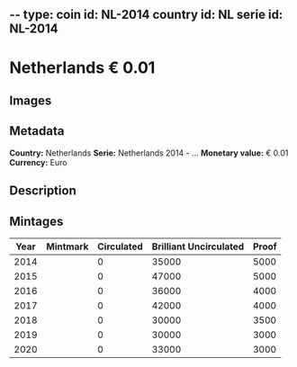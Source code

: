 --
type: coin
id: NL-2014
country id: NL
serie id: NL-2014
--

# Netherlands € 0.01

## Images


## Metadata

**Country:** Netherlands
**Serie:** Netherlands 2014 - ...
**Monetary value:** € 0.01
**Currency:** Euro

## Description


## Mintages
| Year | Mintmark | Circulated | Brilliant Uncirculated | Proof |
| ---- | -------- | ---------- | ---------------------- | ----- |
| 2014 |  | 0| 35000 | 5000 |
| 2015 |  | 0| 47000 | 5000 |
| 2016 |  | 0| 36000 | 4000 |
| 2017 |  | 0| 42000 | 4000 |
| 2018 |  | 0| 30000 | 3500 |
| 2019 |  | 0| 30000 | 3000 |
| 2020 |  | 0| 33000 | 3000 |
